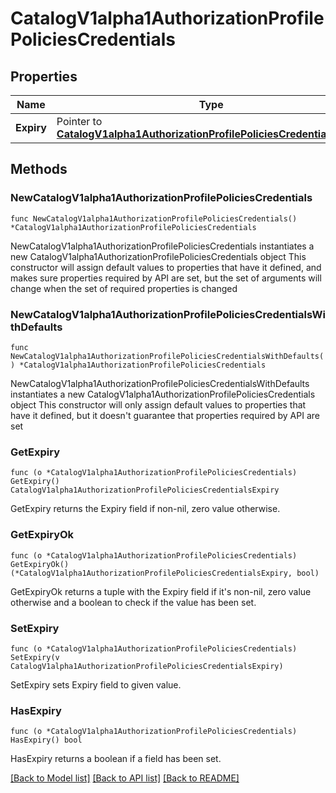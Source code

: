 # CatalogV1alpha1AuthorizationProfilePoliciesCredentials

## Properties

Name | Type | Description | Notes
------------ | ------------- | ------------- | -------------
**Expiry** | Pointer to [**CatalogV1alpha1AuthorizationProfilePoliciesCredentialsExpiry**](CatalogV1alpha1AuthorizationProfilePoliciesCredentialsExpiry.md) |  | [optional] 

## Methods

### NewCatalogV1alpha1AuthorizationProfilePoliciesCredentials

`func NewCatalogV1alpha1AuthorizationProfilePoliciesCredentials() *CatalogV1alpha1AuthorizationProfilePoliciesCredentials`

NewCatalogV1alpha1AuthorizationProfilePoliciesCredentials instantiates a new CatalogV1alpha1AuthorizationProfilePoliciesCredentials object
This constructor will assign default values to properties that have it defined,
and makes sure properties required by API are set, but the set of arguments
will change when the set of required properties is changed

### NewCatalogV1alpha1AuthorizationProfilePoliciesCredentialsWithDefaults

`func NewCatalogV1alpha1AuthorizationProfilePoliciesCredentialsWithDefaults() *CatalogV1alpha1AuthorizationProfilePoliciesCredentials`

NewCatalogV1alpha1AuthorizationProfilePoliciesCredentialsWithDefaults instantiates a new CatalogV1alpha1AuthorizationProfilePoliciesCredentials object
This constructor will only assign default values to properties that have it defined,
but it doesn't guarantee that properties required by API are set

### GetExpiry

`func (o *CatalogV1alpha1AuthorizationProfilePoliciesCredentials) GetExpiry() CatalogV1alpha1AuthorizationProfilePoliciesCredentialsExpiry`

GetExpiry returns the Expiry field if non-nil, zero value otherwise.

### GetExpiryOk

`func (o *CatalogV1alpha1AuthorizationProfilePoliciesCredentials) GetExpiryOk() (*CatalogV1alpha1AuthorizationProfilePoliciesCredentialsExpiry, bool)`

GetExpiryOk returns a tuple with the Expiry field if it's non-nil, zero value otherwise
and a boolean to check if the value has been set.

### SetExpiry

`func (o *CatalogV1alpha1AuthorizationProfilePoliciesCredentials) SetExpiry(v CatalogV1alpha1AuthorizationProfilePoliciesCredentialsExpiry)`

SetExpiry sets Expiry field to given value.

### HasExpiry

`func (o *CatalogV1alpha1AuthorizationProfilePoliciesCredentials) HasExpiry() bool`

HasExpiry returns a boolean if a field has been set.


[[Back to Model list]](../README.md#documentation-for-models) [[Back to API list]](../README.md#documentation-for-api-endpoints) [[Back to README]](../README.md)


